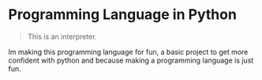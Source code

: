 # Programming Language in Python

> This is an interpreter.

Im making this programming language for fun, a basic project to get more confident with python and because making a programming language is just fun.
